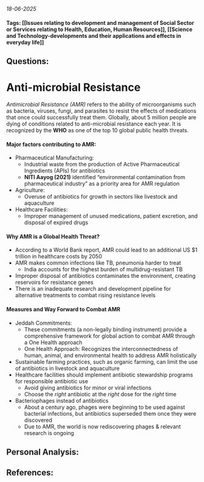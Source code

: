 *18-06-2025*
#### Tags: [[Issues relating to development and management of Social Sector or Services relating to Health, Education, Human Resources]], [[Science and Technology-developments and their applications and effects in everyday life]]


## Questions:



# Anti-microbial Resistance

_Antimicrobial Resistance (AMR)_ refers to the ability of microorganisms such as bacteria, viruses, fungi, and parasites to resist the effects of medications that once could successfully treat them. Globally, about 5 million people are dying of conditions related to anti-microbial resistance each year. It is recognized by the **WHO** as one of the top 10 global public health threats.

#### Major factors contributing to AMR:
- Pharmaceutical Manufacturing: 
	- Industrial waste from the production of Active Pharmaceutical Ingredients (APIs) for antibiotics
	- **NITI Aayog (2021)** identified “environmental contamination from pharmaceutical industry” as a priority area for AMR regulation
- Agriculture: 
	- Overuse of antibiotics for growth in sectors like livestock and aquaculture
- Healthcare Facilities: 
	- Improper management of unused medications, patient excretion, and disposal of expired drugs

#### Why AMR is a Global Health Threat?
- According to a World Bank report, AMR could lead to an additional US $1 trillion in healthcare costs by 2050
- AMR makes common infections like TB, pneumonia harder to treat
	- India accounts for the highest burden of multidrug-resistant TB
- Improper disposal of antibiotics contaminates the environment, creating reservoirs for resistance genes
- There is an inadequate research and development pipeline for alternative treatments to combat rising resistance levels

#### Measures and Way Forward to Combat AMR
- Jeddah Commitments: 
	- These commitments (a non-legally binding instrument) provide a comprehensive framework for global action to combat AMR through a One Health approach
	- One Health Approach: Recognizes the interconnectedness of human, animal, and environmental health to address AMR holistically
- Sustainable farming practices, such as organic farming, can limit the use of antibiotics in livestock and aquaculture
- Healthcare facilities should implement antibiotic stewardship programs for responsible antibiotic use
	- Avoid giving antibiotics for minor or viral infections
	- Choose the _right_ antibiotic at the _right_ dose for the _right_ time
- Bacteriophages instead of antibiotics
	- About a century ago, phages were beginning to be used against bacterial infections, but antibiotics superseded them once they were discovered
	- Due to AMR, the world is now rediscovering phages & relevant research is ongoing




## Personal Analysis:


## References: